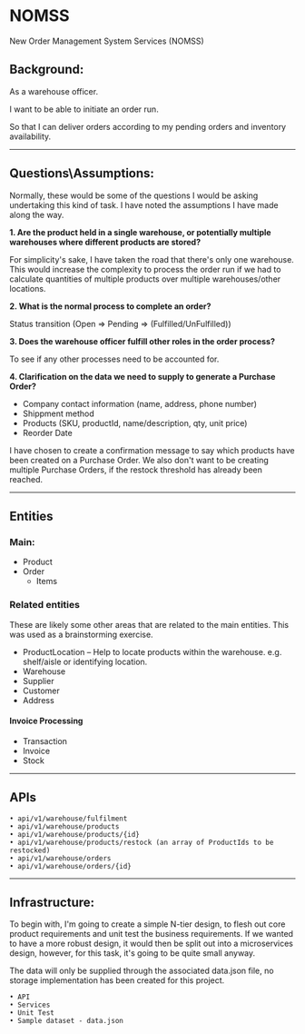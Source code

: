 # NOMSS
New Order Management System Services (NOMSS)

## Background:

As a warehouse officer.

I want to be able to initiate an order run.

So that I can deliver orders according to my pending orders and inventory availability.

---
## Questions\Assumptions:
Normally, these would be some of the questions I would be asking undertaking this kind of task. I have noted the assumptions I have made along the way.

**1. Are the product held in a single warehouse, or potentially multiple warehouses where different products are stored?** 

For simplicity's sake, I have taken the road that there's only one warehouse. This would increase the complexity to process the order run if we had to calculate quantities of multiple products over multiple warehouses/other locations.

**2. What is the normal process to complete an order?**

Status transition (Open => Pending => (Fulfilled/UnFulfilled))

**3. Does the warehouse officer fulfill other roles in the order process?**

To see if any other processes need to be accounted for.

**4. Clarification on the data we need to supply to generate a Purchase Order?**

- Company contact information (name, address, phone number)
- Shippment method
- Products (SKU, productId, name/description, qty, unit price)
- Reorder Date

I have chosen to create a confirmation message to say which products have been created on a Purchase Order. We also don't want to be creating multiple Purchase Orders, if the restock threshold has already been reached.

---

## Entities

### Main:
- Product
- Order
    - Items

### Related entities
These are likely some other areas that are related to the main entities. This was used as a brainstorming exercise. 

  - ProductLocation – Help to locate products within the warehouse. e.g. shelf/aisle or identifying location.
  - Warehouse
  - Supplier
  - Customer
  - Address 
  
  
   #### Invoice Processing
  - Transaction
  - Invoice
  - Stock

---
## APIs
    • api/v1/warehouse/fulfilment
    • api/v1/warehouse/products
    • api/v1/warehouse/products/{id}
    • api/v1/warehouse/products/restock (an array of ProductIds to be restocked)
    • api/v1/warehouse/orders
    • api/v1/warehouse/orders/{id}

---
## Infrastructure:

To begin with, I'm going to create a simple N-tier design, to flesh out core product requirements and unit test the business requirements. If we wanted to have a more robust design, it would then be split out into a microservices design, however, for this task, it's going to be quite small anyway. 

The data will only be supplied through the associated data.json file, no storage implementation has been created for this project.
    
    • API
    • Services
    • Unit Test
    • Sample dataset - data.json
